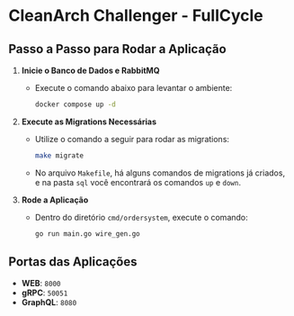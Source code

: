 # CleanArch Challenger - FullCycle

## Passo a Passo para Rodar a Aplicação

1. **Inicie o Banco de Dados e RabbitMQ**
   - Execute o comando abaixo para levantar o ambiente:
     ```bash
     docker compose up -d
     ```

2. **Execute as Migrations Necessárias**
   - Utilize o comando a seguir para rodar as migrations:
     ```bash
     make migrate
     ```
   - No arquivo `Makefile`, há alguns comandos de migrations já criados, e na pasta `sql` você encontrará os comandos `up` e `down`.

3. **Rode a Aplicação**
   - Dentro do diretório `cmd/ordersystem`, execute o comando:
     ```bash
     go run main.go wire_gen.go
     ```

## Portas das Aplicações

- **WEB**: `8000`
- **gRPC**: `50051`
- **GraphQL**: `8080`
